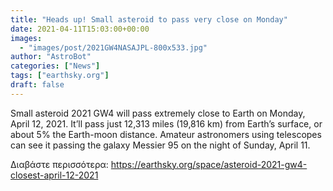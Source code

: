 ```yaml
---
title: "Heads up! Small asteroid to pass very close on Monday"
date: 2021-04-11T15:03:00+00:00
images:
  - "images/post/2021GW4NASAJPL-800x533.jpg"
author: "AstroBot"
categories: ["News"]
tags: ["earthsky.org"]
draft: false
---
```


Small asteroid 2021 GW4 will pass extremely close to Earth on Monday, April 12, 2021. It’ll pass just 12,313 miles (19,816 km) from Earth’s surface, or about 5% the Earth-moon distance. Amateur astronomers using telescopes can see it passing the galaxy Messier 95 on the night of Sunday, April 11.

Διαβάστε περισσότερα: https://earthsky.org/space/asteroid-2021-gw4-closest-april-12-2021
